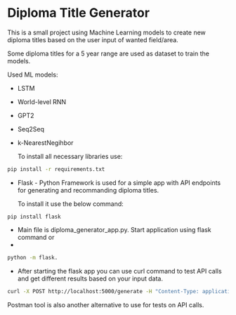 # Diploma Title Generator

This is a small project using Machine Learning models to create new diploma titles based on the user input of wanted field/area.

Some diploma titles for a 5 year range are used as dataset to train the models.

Used ML models:

- LSTM
- World-level RNN
- GPT2
- Seq2Seq
- k-NearestNegihbor

    To install all necessary libraries use:

```bash
pip install -r requirements.txt
```

- Flask - Python Framework is used for a simple app with API endpoints for generating and recommanding diploma titles.

    To install it use the below command:

```
pip install flask
```

- Main file is diploma_generator_app.py. Start application using flask command or
- 
```bash
python -m flask.
```

- After starting the flask app you can use curl command to test API calls and get different results based on your input data.
```bash
curl -X POST http://localhost:5000/generate -H "Content-Type: application/json" -d "{\"seed_text\":\"deep learning\", \"next_words\": 11}"
```

Postman tool is also another alternative to use for tests on API calls.

